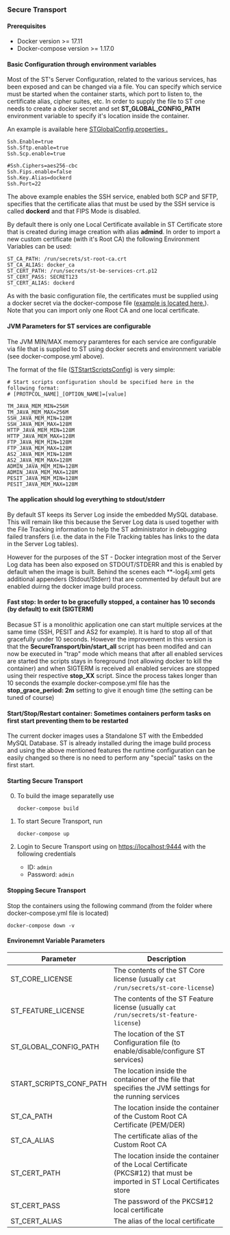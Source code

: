 ### Secure Transport

#### Prerequisites

- Docker version >= 17.11
- Docker-compose version >= 1.17.0

#### Basic Configuration through environment variables 

Most of the ST's Server Configuration, related to the various services, has been exposed and can be changed via a file. You can specify which service must be started when the container starts, which port to listen to, the certificate alias, cipher suites, etc. In order to supply the file to ST one needs to create a docker secret and set **ST_GLOBAL_CONFIG_PATH** environment variable to specify it's location inside the container.

An example is available here [STGlobalConfig.properties .](resources/standalone/STGlobalConfig.properties)

```
Ssh.Enable=true
Ssh.Sftp.enable=true
Ssh.Scp.enable=true

#Ssh.Ciphers=aes256-cbc
Ssh.Fips.enable=false
Ssh.Key.Alias=dockerd
Ssh.Port=22
```

The above example enables the SSH service, enabled both SCP and SFTP, specifies that the certificate alias that must be used by the SSH service is called **dockerd** and that FIPS Mode is disabled.

By default there is only one Local Certificate available in ST Certificate store that is created during image creation with alias **admind**. In order to import a new custom certificate (with it's Root CA) the following Environment Variables can be used:

```
ST_CA_PATH: /run/secrets/st-root-ca.crt
ST_CA_ALIAS: docker_ca
ST_CERT_PATH: /run/secrets/st-be-services-crt.p12
ST_CERT_PASS: SECRET123
ST_CERT_ALIAS: dockerd
```

As with the basic configuration file, the certificates must be supplied using a docker secret via the docker-compose file ([example is located here.](docker-compose.yml)). Note that you can import only one Root CA and one local certificate.

#### JVM Parameters for ST services are configurable

The JVM MIN/MAX memory paramteres for each service are configurable via file that is supplied to ST using docker secrets and environment variable (see docker-compose.yml above).

The format of the file ([STStartScriptsConfig](resources/standalone/STStartScriptsConfig)) is very simple:

```
# Start scripts configuration should be specified here in the following format:
# [PROTPCOL_NAME]_[OPTION_NAME]=[value]

TM_JAVA_MEM_MIN=256M
TM_JAVA_MEM_MAX=256M
SSH_JAVA_MEM_MIN=128M
SSH_JAVA_MEM_MAX=128M
HTTP_JAVA_MEM_MIN=128M
HTTP_JAVA_MEM_MAX=128M
FTP_JAVA_MEM_MIN=128M
FTP_JAVA_MEM_MAX=128M
AS2_JAVA_MEM_MIN=128M
AS2_JAVA_MEM_MAX=128M
ADMIN_JAVA_MEM_MIN=128M
ADMIN_JAVA_MEM_MAX=128M
PESIT_JAVA_MEM_MIN=128M
PESIT_JAVA_MEM_MAX=128M
```
#### The application should log everything to stdout/stderr

By default ST keeps its Server Log inside the embedded MySQL database. This will remain like this because the Server Log data is used together with the File Tracking information to help the ST administrator in debugging failed transfers (i.e. the data in the File Tracking tables has links to the data in the Server Log tables).

However for the purposes of the ST - Docker integration most of the Server Log data has been also exposed on STDOUT/STDERR and this is enabled by default when the image is built. Behind the scenes each **-log4j.xml gets additional appenders (Stdout/Stderr) that are commented by default but are enabled duirng the docker image build process.

#### Fast stop: In order to be gracefully stopped, a container has 10 seconds (by default) to exit (SIGTERM)

Becasue ST is a monolithic application one can start multiple services at the same time (SSH, PESIT and AS2 for example). It is hard to stop all of that gracefully under 10 seconds. However the improvement in this version is that the **SecureTransport/bin/start_all** script has been modifed and can now be executed in "trap" mode which means that after all enabled services are started the scripts stays in foreground (not allowing docker to kill the container) and when SIGTERM is received all enabled services are stopped using their respective **stop_XX** script. Since the process takes longer than 10 seconds the example docker-compose.yml file has the **stop_grace_period: 2m** setting to give it enough time (the setting can be tuned of course)

#### Start/Stop/Restart container: Sometimes containers perform tasks on first start preventing them to be restarted

The current docker images uses a Standalone ST with the Embedded MySQL Database. ST is already installed during the image build process and using the above mentioned features the runtime configuration can be easily changed so there is no need to perform any "special" tasks on the first start.

#### Starting Secure Transport

0) To build the image separatelly use

   `docker-compose build`
   
1) To start Secure Transport, run 

   `docker-compose up`

2) Login to Secure Transport using on [https://localhost:9444](https://localhost:9444) with the following credentials

   - ID: `admin`
   - Password: `admin` 

#### Stopping Secure Transport

Stop the containers using the following command (from the folder where docker-compose.yml file is located)

   `docker-compose down -v`

#### Environemnt Variable Parameters

| Parameter | Description |
| --------- | ----------- |
| ST_CORE_LICENSE     | The contents of the ST Core license (usually `cat /run/secrets/st-core-license`) |
| ST_FEATURE_LICENSE | The contents of the ST Feature license (usually `cat /run/secrets/st-feature-license`) |
| ST_GLOBAL_CONFIG_PATH | The location of the ST Configuration file (to enable/disable/configure ST services) |
| START_SCRIPTS_CONF_PATH | The location inside the contaioner of the file that specifies the JVM settings for the running services |
| ST_CA_PATH | The location inside the container of the Custom Root CA Certificate (PEM/DER) |
| ST_CA_ALIAS | The certificate alias of the Custom Root CA |
| ST_CERT_PATH | The location inside the container of the Local Certificate (PKCS#12) that must be imported in ST Local Certificates store |
| ST_CERT_PASS | The password of the PKCS#12 local certificate |
| ST_CERT_ALIAS | The alias of the local certificate |
